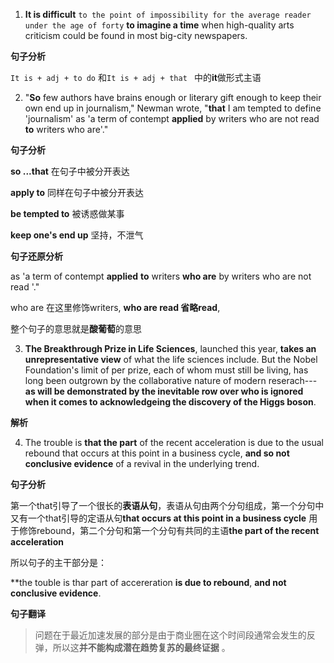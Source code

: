 1. **It is difficult** `to the point of impossibility for the average reader under the age of forty` **to imagine a time** when high-quality arts criticism could be found in most big-city newspapers.

**句子分析**

`It is + adj + to do` 和`It is + adj + that ` 中的**it**做形式主语


2. "**So** few authors have brains enough or literary gift enough to keep their own end up in journalism," Newman wrote, "**that** I am tempted to define 'journalism' as 'a term of contempt **applied** by writers who are not read **to** writers who are'."

**句子分析**

**so ...that** 在句子中被分开表达

**apply to** 同样在句子中被分开表达

**be tempted to** 被诱惑做某事

**keep one's end up** 坚持，不泄气

**句子还原分析**

as 'a term of contempt **applied** **to** writers **who are** by writers who are not read '."

who are 在这里修饰writers, **who are read 省略read**, 

整个句子的意思就是**酸葡萄**的意思

3. **The Breakthrough Prize in Life Sciences**, launched this year, **takes an unrepresentative view** of what the life sciences include. But the Nobel Foundation's limit of per prize, each of whom must still be living, has long been outgrown by the collaborative nature of modern reserach---**as will be demonstrated by the inevitable row over who is ignored when it comes to acknowledgeing the discovery of the Higgs boson**.

**解析**


4. The trouble is **that the part** of the recent acceleration is due to the usual rebound that occurs at this point in a business cycle, **and so not conclusive evidence** of a revival in the underlying trend.

**句子分析**

第一个that引导了一个很长的**表语从句**，表语从句由两个分句组成，第一个分句中又有一个that引导的定语从句**that occurs at this point in a business cycle** 用于修饰rebound，第二个分句和第一个分句有共同的主语**the part of the recent acceleration**

所以句子的主干部分是：

**the touble is thar part of accereration **is due to rebound**, **and not conclusive evidence**.

**句子翻译**
> 问题在于最近加速发展的部分是由于商业圈在这个时间段通常会发生的反弹，所以这**并不能构成潜在趋势复苏的最终证据** 。
